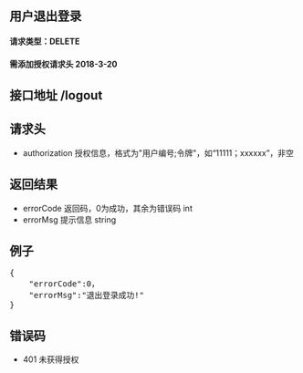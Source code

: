 ## 用户退出登录
#### 请求类型：DELETE
#### 需添加授权请求头 2018-3-20

## 接口地址 /logout

## 请求头
* authorization 授权信息，格式为"用户编号;令牌"，如“11111；xxxxxx”，非空

## 返回结果
* errorCode	返回码，0为成功，其余为错误码 int
* errorMsg 提示信息 string

## 例子
<pre>
{
	"errorCode":0，
	"errorMsg":"退出登录成功!"
}
</pre>

## 错误码
* 401 未获得授权
